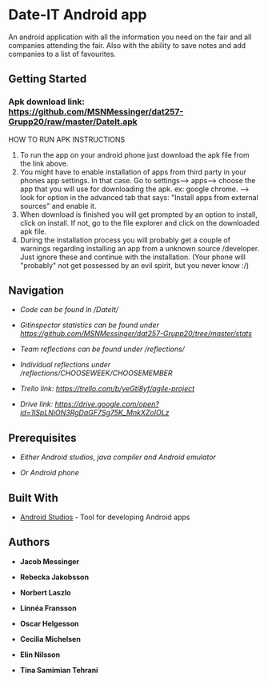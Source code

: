 # Date-IT Android app
An android application with all the information you need on the fair and all companies attending the fair. Also with the ability to save notes and add companies to a list of favourites.  

## Getting Started

### Apk download link: https://github.com/MSNMessinger/dat257-Grupp20/raw/master/DateIt.apk

HOW TO RUN APK INSTRUCTIONS
1) To run the app on your android phone just download the apk file from the link above. 
2) You might have to enable installation of apps from third party in your phones app settings. In that case. Go to settings--> apps--> choose the app that you will use for downloading the apk. ex: google chrome. --> look for option in the advanced tab that says: "Install apps from external sources" and enable it.
3) When download is finished you will get prompted by an option to install, click on install. If not, go to the file explorer and click on the downloaded apk file.
4) During the installation process you will probably get a couple of warnings regarding installing an app from a unknown source /developer. Just ignore these and continue with the installation. (Your phone will "probably" not get possessed by an evil spirit, but you never know :/)

## Navigation

* *Code can be found in /DateIt/*

* *Gitinspector statistics can be found under https://github.com/MSNMessinger/dat257-Grupp20/tree/master/stats*

* *Team reflections can be found under /reflections/*

* *Individual reflections under /reflections/CHOOSEWEEK/CHOOSEMEMBER*

* *Trello link: https://trello.com/b/yeGti8yf/agile-project*

* *Drive link: https://drive.google.com/open?id=1lSpLNiON3RgDaGF7Sg75K_MnkXZoIOLz*


## Prerequisites

* *Either Android studios, java compiler and Android emulator*

* *Or Android phone*


## Built With

* [Android Studios](https://developer.android.com/studio) - Tool for developing Android apps


## Authors

* **Jacob Messinger**

* **Rebecka Jakobsson**

* **Norbert Laszlo**

* **Linnéa Fransson**

* **Oscar Helgesson**

* **Cecilia Michelsen**

* **Elin Nilsson**

* **Tina Samimian Tehrani**

